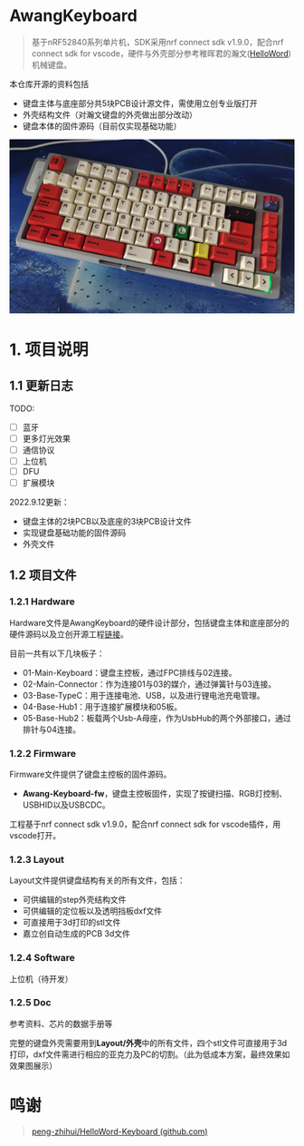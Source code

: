 # AwangKeyboard
> 基于nRF52840系列单片机，SDK采用nrf connect sdk v1.9.0，配合nrf connect sdk for vscode，硬件与外壳部分参考稚晖君的瀚文([HelloWord](https://github.com/peng-zhihui/HelloWord-Keyboard))机械键盘。

本仓库开源的资料包括
- 键盘主体与底座部分共5块PCB设计源文件，需使用立创专业版打开
- 外壳结构文件（对瀚文键盘的外壳做出部分改动）
- 键盘本体的固件源码（目前仅实现基础功能）

![](5-Doc/image/1.jpg)

# 1. 项目说明

## 1.1 更新日志

TODO:
- [ ] 蓝牙
- [ ] 更多灯光效果
- [ ] 通信协议
- [ ] 上位机
- [ ] DFU
- [ ] 扩展模块

2022.9.12更新：
- 键盘主体的2块PCB以及底座的3块PCB设计文件
- 实现键盘基础功能的固件源码
- 外壳文件

## 1.2 项目文件

### 1.2.1 Hardware

Hardware文件是AwangKeyboard的硬件设计部分，包括键盘主体和底座部分的硬件源码以及立创开源工程[链接](https://oshwhub.com/lepis/awang-keyboard)。

目前一共有以下几块板子：
- 01-Main-Keyboard：键盘主控板，通过FPC排线与02连接。
- 02-Main-Connector：作为连接01与03的媒介，通过弹簧针与03连接。
- 03-Base-TypeC：用于连接电池、USB，以及进行锂电池充电管理。
- 04-Base-Hub1：用于连接扩展模块和05板。
- 05-Base-Hub2：板载两个Usb-A母座，作为UsbHub的两个外部接口，通过排针与04连接。

### 1.2.2 Firmware

Firmware文件提供了键盘主控板的固件源码。

- **Awang-Keyboard-fw**，键盘主控板固件，实现了按键扫描、RGB灯控制、USBHID以及USBCDC。

工程基于nrf connect sdk v1.9.0，配合nrf connect sdk for vscode插件，用vscode打开。

### 1.2.3 Layout

Layout文件提供键盘结构有关的所有文件，包括：

- 可供编辑的step外壳结构文件
- 可供编辑的定位板以及透明挡板dxf文件
- 可直接用于3d打印的stl文件
- 嘉立创自动生成的PCB 3d文件

### 1.2.4 Software

上位机（待开发）

### 1.2.5 Doc

参考资料、芯片的数据手册等

完整的键盘外壳需要用到**Layout/外壳**中的所有文件，四个stl文件可直接用于3d打印，dxf文件需进行相应的亚克力及PC的切割。（此为低成本方案，最终效果如效果图展示）

# 鸣谢

> [peng-zhihui/HelloWord-Keyboard (github.com)](https://github.com/peng-zhihui/HelloWord-Keyboard)


